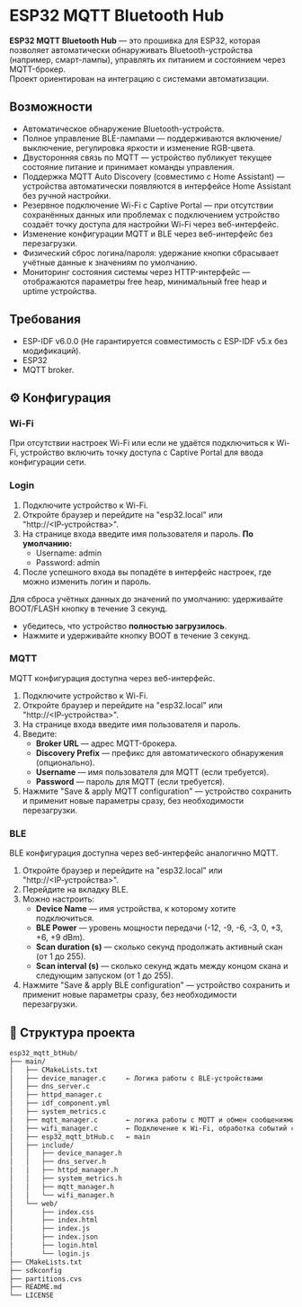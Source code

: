 # ESP32 MQTT Bluetooth Hub

**ESP32 MQTT Bluetooth Hub** — это прошивка для ESP32, которая позволяет автоматически обнаруживать Bluetooth-устройства (например, смарт-лампы), управлять их питанием и состоянием через MQTT-брокер.  
Проект ориентирован на интеграцию с системами автоматизации.

## Возможности

- Автоматическое обнаружение Bluetooth-устройств.
- Полное управление BLE-лампами — поддерживаются включение/выключение, регулировка яркости и изменение RGB-цвета.
- Двусторонняя связь по MQTT — устройство публикует текущее состояние питание и принимает команды управления.
- Поддержка MQTT Auto Discovery (совместимо с Home Assistant) — устройства автоматически появляются в интерфейсе Home Assistant без ручной настройки.
- Резервное подключение Wi-Fi с Captive Portal — при отсутствии сохранённых данных или проблемах с подключением устройство создаёт точку доступа для настройки Wi-Fi через веб-интерфейс.
- Изменение конфигурации MQTT и BLE через веб-интерфейс без перезагрузки.
- Физический сброс логина/пароля: удержание кнопки сбрасывает учётные данные к значениям по умолчанию.
- Мониторинг состояния системы через HTTP-интерфейс — отображаются параметры free heap, минимальный free heap и uptime устройства.

## Требования

- ESP-IDF v6.0.0 (Не гарантируется совместимость с ESP-IDF v5.x без модификаций).
- ESP32
- MQTT broker.
  
## ⚙️ Конфигурация 

### Wi-Fi
При отсутствии настроек Wi-Fi или если не удаётся подключиться к Wi-Fi, устройство включить точку доступа с Captive Portal для ввода конфигурации сети.

### Login
1. Подключите устройство к Wi-Fi.
2. Откройте браузер и перейдите на "esp32.local" или "http://<IP‑устройства>".
3. На странице входа введите имя пользователя и пароль.
   **По умолчанию:**
   - Username: admin
   - Password: admin
4. После успешного входа вы попадёте в интерфейс настроек, где можно изменить логин и пароль.
   
 Для сброса учётных данных до значений по умолчанию:
 удерживайте BOOT/FLASH кнопку в течение 3 секунд.
   - убедитесь, что устройство **полностью загрузилось**.
   - Нажмите и удерживайте кнопку BOOT в течение 3 секунд.

### MQTT
MQTT конфигурация доступна через веб-интерфейс.
1. Подключите устройство к Wi-Fi.  
2. Откройте браузер и перейдите на "esp32.local" или "http://<IP‑устройства>".
3. На странице входа введите имя пользователя и пароль.
4. Введите:
   - **Broker URL** — адрес MQTT-брокера.  
   - **Discovery Prefix** — префикс для автоматического обнаружения (опционально).  
   - **Username** — имя пользователя для MQTT (если требуется).  
   - **Password** — пароль для MQTT (если требуется).  
5. Нажмите "Save & apply MQTT configuration" — устройство сохранить и применит новые параметры сразу, без необходимости перезагрузки.

### BLE
BLE конфигурация доступна через веб-интерфейс аналогично MQTT.
1. Откройте браузер и перейдите на "esp32.local" или "http://<IP‑устройства>".
2. Перейдите на вкладку BLE.
3. Можно настроить:
   - **Device Name** — имя устройства, к которому хотите подключиться.  
   - **BLE Power** — уровень мощности передачи (-12, -9, -6, -3, 0, +3, +6, +9 dBm).  
   - **Scan duration (s)** — сколько секунд продолжать активный скан (от 1 до 255).  
   - **Scan interval (s)** — сколько секунд ждать между концом скана и следующим запуском (от 1 до 255).  
3. Нажмите "Save & apply BLE configuration" — устройство сохранить и применит новые параметры сразу, без необходимости перезагрузки.

## 🧩 Структура проекта
```bash
esp32_mqtt_btHub/
├── main/
│   ├── CMakeLists.txt
│   ├── device_manager.c     ← Логика работы с BLE-устройствами
│   ├── dns_server.c
│   ├── httpd_manager.c
│   ├── idf_component.yml
│   ├── system_metrics.c
│   ├── mqtt_manager.c       ← логика работы с MQTT и обмен сообщениями
│   ├── wifi_manager.c       ← Подключение к Wi-Fi, обработка событий сети
│   ├── esp32_mqtt_btHub.c   ← main
│   ├── include/
│   │   ├── device_manager.h
│   │   ├── dns_server.h
│   │   ├── httpd_manager.h
│   │   ├── system_metrics.h
│   │   ├── mqtt_manager.h
│   │   └── wifi_manager.h   
│   └── web/
│       ├── index.css
│       ├── index.html
│       ├── index.js
│       ├── index.json
│       ├── login.html
│       └── login.js  
├── CMakeLists.txt
├── sdkconfig
├── partitions.cvs
├── README.md
└── LICENSE
```
